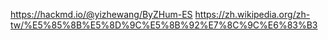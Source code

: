 https://hackmd.io/@yizhewang/ByZHum-ES
https://zh.wikipedia.org/zh-tw/%E5%85%8B%E5%8D%9C%E5%8B%92%E7%8C%9C%E6%83%B3